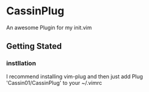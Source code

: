 # CassinPlug
An awesome Plugin for my init.vim

## Getting Stated
### instllation
I recommend installing vim-plug and then just add Plug 'Cassin01/CassinPlug' to your ~/.vimrc
